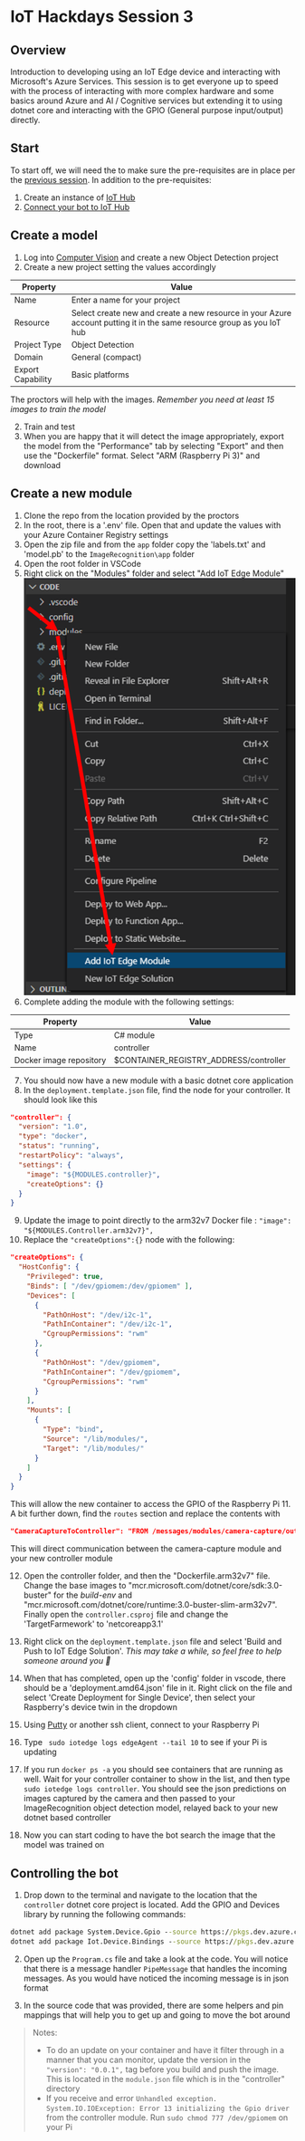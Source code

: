 # IoT Hackdays Session 3

## Overview
Introduction to developing using an IoT Edge device and interacting with Microsoft's Azure Services. 
This session is to get everyone up to speed with the process of interacting with more complex hardware and some basics around Azure and AI / Cognitive services but extending it to using dotnet core and interacting with the GPIO (General purpose input/output) directly.

## Start
To start off, we will need the to make sure the pre-requisites are in place per the [previous session](../Session2/README.md#requirements).
In addition to the pre-requisites:
  1. Create an instance of [IoT Hub](../Session2/README.md#create-a-iot-hub-instance)
  2. [Connect your bot to IoT Hub](../Session2/README.md#test-iot-runtime-on-raspberry-pi)


## Create a model
1. Log into [Computer Vision](https://www.customvision.ai/) and create a new Object Detection project
2. Create a new project setting the values accordingly

|Property	| Value|
|----|----|
|Name |	Enter a name for your project
|Resource|	Select create new and create a new resource in your Azure account putting it in the same resource group as you IoT hub |
|Project Type	| Object Detection |
|Domain |	General (compact) |
|Export Capability | Basic platforms |

The proctors will help with the images. _Remember you need at least 15 images to train the model_

2. Train and test
3. When you are happy that it will detect the image appropriately, export the model from the "Performance" tab by selecting "Export" and then use the "Dockerfile" format. Select "ARM (Raspberry Pi 3)" and download

## Create a new module
1. Clone the repo from the location provided by the proctors
2. In the root, there is a '.env' file. Open that and update the values with your Azure Container Registry settings
3. Open the zip file and from the `app` folder copy the 'labels.txt' and 'model.pb' to the `ImageRecognition\app` folder
4. Open the root folder in VSCode
5. Right click on the "Modules" folder and select "Add IoT Edge Module"
![](./.images/new_module.png)
6. Complete adding the module with the following settings:

|Property | Value |
|---|---|
|Type|C# module|
|Name | controller |
|Docker image repository | $CONTAINER_REGISTRY_ADDRESS/controller |

7. You should now have a new module with a basic dotnet core application
8. In the `deployment.template.json` file, find the node for your controller. It should look like this
```json
"controller": {
  "version": "1.0",
  "type": "docker",
  "status": "running",
  "restartPolicy": "always",
  "settings": {
    "image": "${MODULES.controller}",
    "createOptions": {}
  }
}
```
9. Update the image to point directly to the arm32v7 Docker file : ` "image": "${MODULES.Controller.arm32v7}", `
10. Replace the `"createOptions":{}` node with the following:
```json
"createOptions": {
  "HostConfig": {
    "Privileged": true,
    "Binds": [ "/dev/gpiomem:/dev/gpiomem" ],
    "Devices": [
      {
        "PathOnHost": "/dev/i2c-1",
        "PathInContainer": "/dev/i2c-1",
        "CgroupPermissions": "rwm"
      },
      {
        "PathOnHost": "/dev/gpiomem",
        "PathInContainer": "/dev/gpiomem",
        "CgroupPermissions": "rwm"
      }
    ],
    "Mounts": [
      {
        "Type": "bind",
        "Source": "/lib/modules/",
        "Target": "/lib/modules/"
      }
    ]
  }
} 
```
This will allow the new container to access the GPIO of the Raspberry Pi
11. A bit further down, find the `routes` section and replace the contents with 
```json
"CameraCaptureToController": "FROM /messages/modules/camera-capture/outputs/output1 INTO BrokeredEndpoint(\"/modules/controller/inputs/input1\")"
```
This will direct communication between the camera-capture module and your new controller module

12. Open the controller folder, and then the "Dockerfile.arm32v7" file. Change the base images to "mcr.microsoft.com/dotnet/core/sdk:3.0-buster" for the _build-env_ and "mcr.microsoft.com/dotnet/core/runtime:3.0-buster-slim-arm32v7". Finally open the `controller.csproj` file and change the 'TargetFarmework' to 'netcoreapp3.1' 
 
12. Right click on the `deployment.template.json` file and select 'Build and Push to IoT Edge Solution'. _This may take a while, so feel free to help someone around you 🙂_
13. When that has completed, open up the 'config' folder in vscode, there should be a 'deployment.amd64.json' file in it. Right click on the file and select 'Create Deployment for Single Device', then select your Raspberry's device twin in the dropdown
13. Using [Putty](https://putty.org/) or another ssh client, connect to your Raspberry Pi
14. Type ` sudo iotedge logs edgeAgent --tail 10` to see if your Pi is updating
15. If you run `docker ps -a` you should see containers that are running as well. Wait for your controller container to show in the list, and then type `sudo iotedge logs controller`. You should see the json predictions on images captured by the camera and then passed to your ImageRecognition object detection model, relayed back to your new dotnet based controller
16. Now you can start coding to have the bot search the image that the model was trained on

## Controlling the bot
1. Drop down to the terminal and navigate to the location that the `controller` dotnet core project is located. Add the GPIO and Devices library by running the following commands:
```cmd
dotnet add package System.Device.Gpio --source https://pkgs.dev.azure.com/dnceng/public/_packaging/dotnet5/nuget/v3/index.json
dotnet add package Iot.Device.Bindings --source https://pkgs.dev.azure.com/dnceng/public/_packaging/dotnet5/nuget/v3/index.json
```
2. Open up the `Program.cs` file and take a look at the code. You will notice that there is a message handler `PipeMessage` that handles the incoming messages. As you would have noticed the incoming message is in json format

3. In the source code that was provided, there are some helpers and pin mappings that will help you to get up and going to move the bot around




> Notes: <br/>
> * To do an update on your container and have it filter through in a manner that you can monitor, update the version in the ` "version": "0.0.1",` tag before you build and push the image. This is located in the `module.json` file which is in the "controller" directory
> * If you receive and error `Unhandled exception. System.IO.IOException: Error 13 initializing the Gpio driver` from the controller module. Run `sudo chmod 777 /dev/gpiomem` on your Pi



